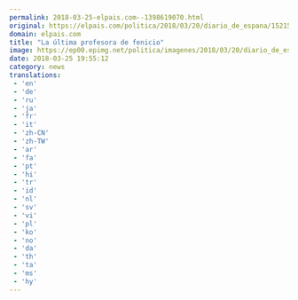 ```yaml
---
permalink: 2018-03-25-elpais.com--1398619070.html
original: https://elpais.com/politica/2018/03/20/diario_de_espana/1521565734_947068.html#?ref=rss&format=simple&link=link
domain: elpais.com
title: "La última profesora de fenicio"
image: https://ep00.epimg.net/politica/imagenes/2018/03/20/diario_de_espana/1521565734_947068_1521997583_rrss_normal.jpg
date: 2018-03-25 19:55:12
category: news
translations: 
 - 'en'
 - 'de'
 - 'ru'
 - 'ja'
 - 'fr'
 - 'it'
 - 'zh-CN'
 - 'zh-TW'
 - 'ar'
 - 'fa'
 - 'pt'
 - 'hi'
 - 'tr'
 - 'id'
 - 'nl'
 - 'sv'
 - 'vi'
 - 'pl'
 - 'ko'
 - 'no'
 - 'da'
 - 'th'
 - 'ta'
 - 'ms'
 - 'hy'
---
```


